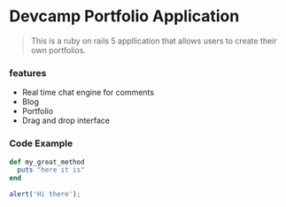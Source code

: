 # Devcamp Portfolio Application

> This is a ruby on rails 5 appllication that allows users to create their own portfolios.

### features

- Real time chat engine for comments
- Blog
- Portfolio
- Drag and drop interface

### Code Example

```ruby
def my_great_method
  puts "here it is"
end
```

```javascript
alert('Hi there');
```